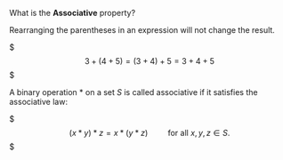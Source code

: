 What is the **Associative** property?
<!--question-->
Rearranging the parentheses in an expression will not change the result.

$$$
3 + (4 + 5) = (3 + 4) + 5 = 3 + 4 + 5
$$$

A binary operation $*$ on a set $S$ is called associative if it satisfies the associative law:

$$$
(x * y) * z = x * (y * z)\qquad {\ \text{for all }}x, y, z \in S.
$$$
